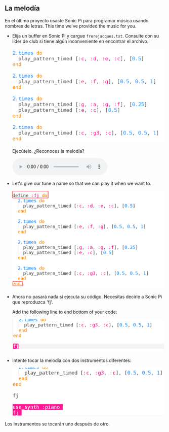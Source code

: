 ## La melodía

En el último proyecto usaste Sonic Pi para programar música usando nombres de letras. This time we've provided the music for you.

+ Elija un buffer en Sonic Pi y cargue ` frerejacques.txt `. Consulte con su líder de club si tiene algún inconveniente en encontrar el archivo.
    
    ![captura de pantalla](images/round-starter.png)
    
    Ejecútelo. ¿Reconoces la melodía?
    
    <div id="audio-preview" class="pdf-hidden">
      <audio controls preload> <source src="resources/frerejacques1.mp3" type="audio/mpeg"> Tu navegador no tiene soporte para el elemento de <code>audio</code>. </audio>
    </div>
+ Let's give our tune a name so that we can play it when we want to.
    
    ![captura de pantalla](images/round-define.png)

+ Ahora no pasará nada si ejecuta su código. Necesitas decirle a Sonic Pi que reproduzca 'fj'.
    
    Add the following line to end bottom of your code:
    
    ![captura de pantalla](images/round-part1.png)

+ Intente tocar la melodía con dos instrumentos diferentes:
    
    ![captura de pantalla](images/round-part2.png)

Los instrumentos se tocarán uno después de otro.